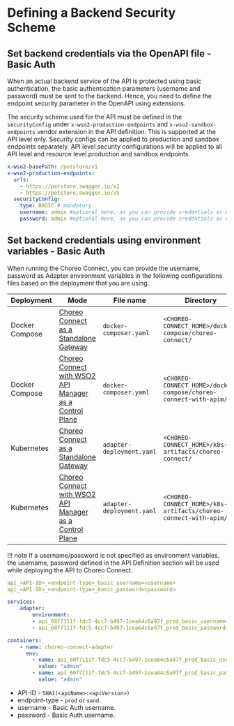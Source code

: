 # Defining a Backend Security Scheme

## Set backend credentials via the OpenAPI file - Basic Auth

When an actual backend service of the API is protected using basic authentication, the basic authentication parameters (username and password) must be sent to the backend. 
Hence, you need to define the endpoint security parameter in the OpenAPI using extensions.

The security scheme used for the API must be defined in the `securityConfig` under `x-wso2-production-endpoints` and `x-wso2-sandbox-endpoints` vendor extension in the API definition.
This is supported at the API level only. 
Security configs can be applied to production and sandbox endpoints separately. 
API level security configurations will be applied to all API level and resource level production and sandbox endpoints.

```yaml
x-wso2-basePath: /petstore/v1
x-wso2-production-endpoints: 
  urls:
    - https://petstore.swagger.io/v2
    - https://petstore.swagger.io/v5
  securityConfig:
    type: BASIC # mandatory
    username: admin #optional here, as you can provide credentials as environment variables
    password: admin #optional here, as you can provide credentials as environment variables
```

## Set backend credentials using environment variables - Basic Auth

When running the Choreo Connect, you can provide the username, password as Adapter environment variables in the following configurations files based on the deployment that you are using.

| **Deployment** | **Mode**| **File name** | **Directory** |
|----------------|---------|---------------|---------------|
| Docker Compose |[Choreo Connect as a Standalone Gateway]({{base_path}}/deploy-and-publish/deploy-on-gateway/choreo-connect/concepts/as-a-standalone-gateway/)| `docker-composer.yaml` | `<CHOREO-CONNECT_HOME>/docker-compose/choreo-connect/` |
| Docker Compose |[Choreo Connect with WSO2 API Manager as a Control Plane]({{base_path}}/deploy-and-publish/deploy-on-gateway/choreo-connect/concepts/apim-as-control-plane/) | `docker-composer.yaml` | `<CHOREO-CONNECT_HOME>/docker-compose/choreo-connect-with-apim/` |
| Kubernetes |[Choreo Connect as a Standalone Gateway]({{base_path}}/deploy-and-publish/deploy-on-gateway/choreo-connect/concepts/as-a-standalone-gateway/)| `adapter-deployment.yaml` | `<CHOREO-CONNECT_HOME>/k8s-artifacts/choreo-connect/` |
| Kubernetes |[Choreo Connect with WSO2 API Manager as a Control Plane]({{base_path}}/deploy-and-publish/deploy-on-gateway/choreo-connect/concepts/apim-as-control-plane/)| `adapter-deployment.yaml` | `<CHOREO-CONNECT_HOME>/k8s-artifacts/choreo-connect-with-apim/` |


!!! note 
    If a username/password is not specified as environment variables, the username, password defined in the API Definition section will be used while deploying the API to Choreo Connect.

```yaml tab="Format"
api_<API-ID>_<endpoint-type>_basic_username=<username>
api_<API-ID>_<endpoint-type>_basic_password=<password>
```

``` yaml tab="Docker Example"
services:
    adapter:
        environment:
        - api_60f7111f-fdc5-4cc7-b497-1cea64c6a97f_prod_basic_username="admin"
        - api_60f7111f-fdc5-4cc7-b497-1cea64c6a97f_prod_basic_password="admin"
```

``` yaml tab="Kubernetes Example"
containers:
    - name: choreo-connect-adapter
      env:
        - name: api_60f7111f-fdc5-4cc7-b497-1cea64c6a97f_prod_basic_username
          value: "admin"
        - name: api_60f7111f-fdc5-4cc7-b497-1cea64c6a97f_prod_basic_password
          value: "admin"
```

- API-ID - `SHA1(<apiName>:<apiVersion>)`
- endpoint-type - `prod` or `sand`.
- username - Basic Auth username.
- password - Basic Auth username.
